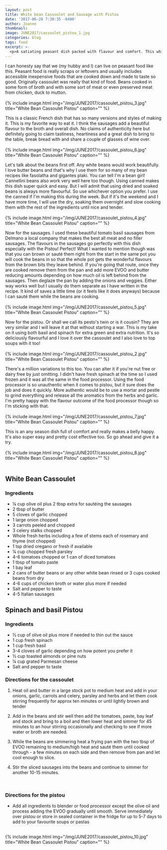 ```yaml
---
layout: post
title: White bean Cassoulet and Sausage with Pistou
date: '2017-06-28 7:30:35 -0400'
author: Joanne
thumbnail:
image: JUNE2017/cassoulet_pistou_1.jpg
categories: blog
tags: food
excerpt: >-
  <p>A satiating peasant dish packed with flavour and comfort. This white bean cassoulet and sausage will prove to be a hit. Don't forget the pistou! </p>
---
```


I can honesty say that we (my hubby and I) can live on peasant food like this. Peasant food is really scraps or leftovers and usually includes accessible inexpensive foods that are cooked down and made to taste so good.  Originally cassoulet was really that kind of food. Beans cooked in some form of broth and with some sort of meat or even preserved meat from chicken, duck to mutton.
<br>
<br>
{% include image.html
img="/img/JUNE2017/cassoulet_pistou_3.jpg"
title="White Bean Cassoulet Pistou"
caption="" %}
<br>

This is a classic French dish that has so many versions and styles of making it.  This is my favorite way to eat it. I think the sausages add a beautiful flavour to the broth and overall dish. No claims of authenticity here but definitely going to claim tastiness, heartiness and a great dish to bring to the table, break bread with and share a couple of glasses of wine over.
<br>
<br>
{% include image.html
img="/img/JUNE2017/cassoulet_pistou_6.jpg"
title="White Bean Cassoulet Pistou"
caption="" %}
<br>

Let's talk about the beans first off. Any white beans would work beautifully.  I love butter beans and that's why I use them for so many of my bean recipes like fasolatha and gigantes plaki. You can tell I'm a bean girl! Cannellini beans also work very well here too though.  Using canned makes this dish super quick and easy. But I will admit that using dried and soaked beans is always more flavourful.  So use whichever option you prefer. I use the canned if I'm making this during the week. But if it's the weekend and I have more time, I will use the dry, soaking them overnight and slow cooking them with the rest of the ingredients until nice and tender.  
<br>
{% include image.html
img="/img/JUNE2017/cassoulet_pistou_4.jpg"
title="White Bean Cassoulet Pistou"
caption="" %}
<br>

Now for the sausages. I used these beautiful tomato basil sausages from Delmano a local company that makes the best all meat and no filler sausages. The flavours in the sausages go perfectly with this dish especially with the Pistou!  Perfect!  What I wanted to mention though was that you can brown or sauté them right from the start in the same pot you will cook the beans in so that the whole pot gets the wonderful flavours from the brown bits they leave behind. If you're going that route, once they are cooked remove them from the pan and add more EVOO and butter reducing amounts depending on how much oil is left behind from the sausages. Then deglaze the pan by adding the onions and veggies. Either way works well but I usually do them separate as I have written in the recipe. It kind of saves a little time (or it feels like it does anyways) because I can sauté them while the beans are cooking.
<br>
<br>
{% include image.html
img="/img/JUNE2017/cassoulet_pistou_5.jpg"
title="White Bean Cassoulet Pistou"
caption="" %}
<br>

Now for the pistou. Or shall we call its pesto's twin or is it cousin? They are very similar and I will leave it at that without starting a war.  This is my take on it using both basil and spinach for extra green and extra nutrition. It's so deliciously flavourful and I love it over the cassoulet and I also love to top soups with it too!  
<br>
{% include image.html
img="/img/JUNE2017/cassoulet_pistou_2.jpg"
title="White Bean Cassoulet Pistou"
caption="" %}
<br>

There's a million variations to this too. You can alter it if you're nut free or dairy free by just omitting. I didn't have fresh spinach at the time so I used frozen and it was all the same in the food processor. Using the food processor is so unauthentic when it comes to pistou, but it sure does the job and does it quickly.  More authentic would be to use a mortar and pestle to grind everything and release all the aromatics from the herbs and garlic. I'm pretty happy with the flavour outcome of the food processor though so I'm sticking with that.  
<br>
{% include image.html
img="/img/JUNE2017/cassoulet_pistou_7.jpg"
title="White Bean Cassoulet Pistou"
caption="" %}
<br>

This is an any season dish full of comfort and really makes a belly happy. It's also super easy and pretty cost effective too. So go ahead and give it a try.  
<br>
{% include image.html
img="/img/JUNE2017/cassoulet_pistou_8.jpg"
title="White Bean Cassoulet Pistou"
caption="" %}
<br>
<br>

## White Bean Cassoulet
### Ingredients

* &frac14; cup olive oil plus 2 tbsp extra for sautéing the sausages
* 2 tbsp of butter
* 5 cloves of garlic chopped
* 1 large onion chopped
* 3 carrots peeled and chopped
* 3 celery stalks chopped
* Whole fresh herbs including a few of stems each of rosemary and thyme (not chopped)
* 1 tsp dried oregano or fresh if available
* &frac14; cup chopped fresh parsley
* 4-6 tomatoes chopped or 1 can of diced tomatoes
* 1 tbsp of tomato paste
* 1 bay leaf
* 2 cans of butter beans or any other white bean rinsed or 3 cups cooked beans from dry
* 4-6 cups of chicken broth or water plus more if needed
* Salt and pepper to taste
* 4-5 Italian sausages


## Spinach and basil Pistou
### Ingredients

* &frac12; cup of olive oil plus more if needed to thin out the sauce
* 1 cup fresh spinach
* 1 cup fresh basil
* 3-4 cloves of garlic depending on how potent you prefer it
* &frac12; cup toasted almonds or pine nuts
* &frac14; cup grated Parmesan cheese
* Salt and pepper to taste

### Directions for the cassoulet

1. Heat oil and butter in a large stock pot to medium heat and add in your onions, garlic, carrots and celery, parsley and herbs and let them cook stirring frequently for approx ten minutes or until lightly brown and tender

1. Add in the beans and stir well then add the tomatoes, paste, bay leaf and stock and bring to a boil and then lower heat and simmer for 45 minutes to an hour stirring occasionally and checking to see if more water or broth are needed.

1. While the beans are simmering heat a frying pan with the two tbsp of EVOO remaining to medium/high heat and sauté them until cooked through - a few minutes on each side and then remove from pan and let cool enough to slice.  

1. Stir the sliced sausages into the beans and continue to simmer for another 10-15 minutes.
<br>

### Directions for the pistou

* Add all ingredients to blender or food processor except the olive oil  and process adding the EVOO gradually until smooth. Serve immediately over pistou or store in sealed container in the fridge for up to 5-7 days to add to your favourite soups or pastas   

<br>
{% include image.html
img="/img/JUNE2017/cassoulet_pistou_10.jpg"
title="White Bean Cassoulet Pistou"
caption="" %}
